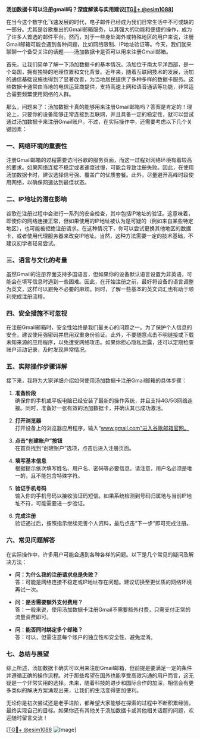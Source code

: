 **汤加数据卡可以注册gmail吗？深度解读与实用建议[[TG💪+ @esim1088](https://t.me/s/esim1088)]**

在当今这个数字化飞速发展的时代，电子邮件已经成为我们日常生活中不可或缺的一部分。尤其是谷歌推出的Gmail邮箱服务，以其强大的功能和便捷的操作，成为了许多人首选的邮件平台。然而，对于一些身处海外或特殊地区的用户来说，注册Gmail邮箱可能会遇到各种问题，比如网络限制、IP地址验证等。今天，我们就来聊聊一个备受关注的话题——汤加数据卡是否可以用来注册Gmail邮箱。

首先，让我们简单了解一下汤加数据卡的基本情况。汤加位于南太平洋西部，是一个岛国，拥有独特的地理位置和文化背景。近年来，随着互联网技术的发展，汤加的通信基础设施也得到了显著改善，为当地居民提供了多种多样的数据卡服务。这些数据卡通常由当地的电信运营商提供，支持高速上网和语音通话等功能，非常适合需要频繁使用网络的人群。

那么，问题来了：汤加数据卡真的能够用来注册Gmail邮箱吗？答案是肯定的！理论上，只要你的设备能够正常连接到互联网，并且具备一定的稳定性，就可以尝试通过汤加数据卡来注册Gmail账户。不过，在实际操作中，还需要考虑以下几个关键因素：

### **一、网络环境的重要性**
注册Gmail邮箱的过程需要访问谷歌的服务页面，而这一过程对网络环境有着较高的要求。如果网络连接不稳定或者速度过慢，可能会导致注册失败。因此，在使用汤加数据卡时，建议选择信号强、覆盖广的优质套餐。此外，尽量避开高峰时段使用网络，以确保网速达到最佳状态。

### **二、IP地址的潜在影响**
谷歌在注册过程中会进行一系列的安全检查，其中包括IP地址的验证。这意味着，即使你的网络连接正常，但如果使用的IP地址被认为是可疑的（例如来自某些特定地区），也可能被拒绝注册请求。在这种情况下，你可以尝试更换其他地区的数据卡，或者使用代理服务器来改变IP地址。当然，这种方法需要一定的技术基础，不建议初学者轻易尝试。

### **三、语言与文化的考量**
虽然Gmail的注册界面支持多国语言，但如果你的设备默认语言设置为非英语，可能会在填写信息时遇到一些困难。因此，在开始注册之前，最好将设备的语言调整为英文，这样可以避免不必要的麻烦。同时，了解一些基本的英文词汇也有助于顺利完成注册流程。

### **四、安全措施不可忽视**
在注册Gmail邮箱时，安全性始终是我们最关心的问题之一。为了保护个人信息的安全，建议使用强密码并启用双重身份验证。此外，不要随意点击不明链接或下载未知来源的应用程序，以免遭受网络攻击。如果你担心隐私泄露，还可以定期检查账户活动记录，及时发现异常情况。

### **五、实际操作步骤详解**
接下来，我将为大家详细介绍如何使用汤加数据卡注册Gmail邮箱的具体步骤：

1. **准备阶段**  
   确保你的手机或平板电脑已经安装了最新的操作系统，并且支持4G/5G网络连接。同时，准备好一张有效的汤加数据卡，并确认其已成功激活。

2. **打开浏览器**  
   打开设备上的浏览器应用程序，输入“www.gmail.com”进入谷歌邮箱官网。

3. **点击“创建账户”按钮**  
   在首页找到“创建账户”选项，点击后进入注册页面。

4. **填写基本信息**  
   根据提示依次填写姓名、用户名、密码等必要信息。请注意，用户名必须是唯一的，且不能包含特殊字符。

5. **验证手机号码**  
   输入你的手机号码以接收验证码短信。如果系统检测到号码归属地与当前IP地址不符，可能需要进一步验证。

6. **完成注册**  
   验证通过后，按照指示继续完善个人资料，最后点击“下一步”即可完成注册。

### **六、常见问题解答**
在实际操作中，许多用户可能会遇到各种各样的问题。以下是几个常见的疑问及解决方法：

- **问：为什么我的注册请求总是失败？**  
  答：可能是网络连接不稳定或IP地址存在问题。建议切换至更优质的网络环境再试一次。

- **问：是否需要额外支付费用？**  
  答：一般来说，使用汤加数据卡注册Gmail不需要额外付费，只需支付正常的流量资费即可。

- **问：能否同时绑定多个邮箱？**  
  答：可以，但需注意每个账户的独立性和安全性，避免混淆。

### **七、总结与展望**
综上所述，汤加数据卡确实可以用来注册Gmail邮箱，但前提是要满足一定的条件并遵循正确的操作流程。对于那些希望在国外也能享受高效沟通的用户而言，这无疑是一个非常实用的选择。未来，随着科技的进步和国际合作的加深，相信会有更多类似的解决方案涌现出来，让我们的生活变得更加便利。

无论你是初次尝试还是老手进阶，都希望大家能够在探索的过程中不断积累经验，最终实现自己的目标。如果你还有其他关于汤加数据卡或其他相关话题的问题，欢迎随时留言交流！

[[TG💪+ @esim1088](https://t.me/s/esim1088) ![Image](https://i.postimg.cc/4NQfJmqS/Snipaste-2025-05-13-00-14-12.png)]